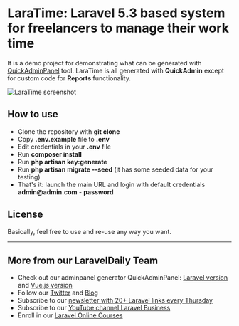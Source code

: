 # LaraTime: Laravel 5.3 based system for freelancers to manage their work time

It is a demo project for demonstrating what can be generated with [QuickAdminPanel](https://quickadminpanel.com) tool.
LaraTime is all generated with __QuickAdmin__ except for custom code for __Reports__ functionality.

![LaraTime screenshot](https://laraveldaily.com/wp-content/uploads/2018/11/laratime-demo.png)

## How to use

- Clone the repository with __git clone__
- Copy __.env.example__ file to __.env__
- Edit credentials in your __.env__ file
- Run __composer install__
- Run __php artisan key:generate__
- Run __php artisan migrate --seed__ (it has some seeded data for your testing)
- That's it: launch the main URL and login with default credentials __admin@admin.com__ - __password__

## License

Basically, feel free to use and re-use any way you want.

---

## More from our LaravelDaily Team

- Check out our adminpanel generator QuickAdminPanel: [Laravel version](https://quickadminpanel.com) and [Vue.js version](https://vue.quickadminpanel.com)
- Follow our [Twitter](https://twitter.com/dailylaravel) and [Blog](http://laraveldaily.com/blog)
- Subscribe to our [newsletter with 20+ Laravel links every Thursday](http://laraveldaily.com/weekly-laravel-newsletter/)
- Subscribe to our [YouTube channel Laravel Business](https://www.youtube.com/channel/UCTuplgOBi6tJIlesIboymGA)
- Enroll in our [Laravel Online Courses](https://laraveldaily.teachable.com/)
